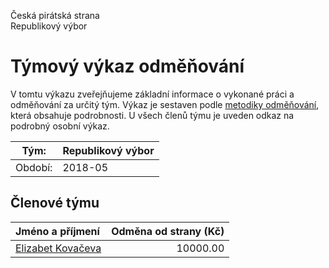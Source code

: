 Česká pirátská strana  
Republikový výbor

Týmový výkaz odměňování
===========================

V tomtu výkazu zveřejňujeme základní informace o vykonané práci a odměňování
za určitý tým. Výkaz je sestaven podle [metodiky odměňování][metodika],
která obsahuje podrobnosti. U všech členů týmu je uveden odkaz na podrobný osobní výkaz.

Tým:                     | Republikový výbor
-----------------------  | --------------------
Období:                  | 2018-05

Členové týmu
--------------

| Jméno a příjmení                        |   Odměna od strany (Kč) |
|:----------------------------------------|------------------------:|
| [Elizabet Kovačeva](elizabet-kovaceva/) |                10000.00 |


[metodika]: https://redmine.pirati.cz/projects/po/wiki/Odmenovani
